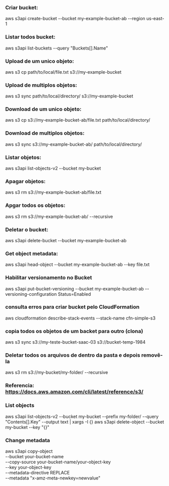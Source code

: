### Criar bucket:
aws s3api create-bucket --bucket my-example-bucket-ab --region us-east-1
### Listar todos bucket:
aws s3api list-buckets --query "Buckets[].Name"
### Upload de um unico objeto:
aws s3 cp path/to/local/file.txt s3://my-example-bucket
### Upload de multiplos objetos:
aws s3 sync path/to/local/directory/ s3://my-example-bucket
### Download de um unico objeto:
aws s3 cp s3://my-example-bucket-ab/file.txt path/to/local/directory/
### Download de multiplos objetos:
aws s3 sync s3://my-example-bucket-ab/ path/to/local/directory/
### Listar objetos:
aws s3api list-objects-v2 --bucket my-bucket
### Apagar objetos:
aws s3 rm s3://my-example-bucket-ab/file.txt
### Apgar todos os objetos:
aws s3 rm s3://my-example-bucket-ab/ --recursive
### Deletar o bucket:
aws s3api delete-bucket --bucket my-example-bucket-ab
### Get object metadata:
aws s3api head-object --bucket my-example-bucket-ab --key file.txt
### Habilitar versionamento no Bucket
aws s3api put-bucket-versioning --bucket my-example-bucket-ab --versioning-configuration Status=Enabled

### consulta erros para criar bucket pelo CloudFormation
aws cloudformation describe-stack-events --stack-name cfn-simple-s3

### copia todos os objetos de um backet para outro (clona)
aws s3 sync s3://my-teste-bucket-saac-03 s3://bucket-temp-1984

### Deletar todos os arquivos de dentro da pasta e depois removê-la
aws s3 rm s3://my-bucket/my-folder/ --recursive

### 
### Referencia: https://docs.aws.amazon.com/cli/latest/reference/s3/

### List objects
aws s3api list-objects-v2 --bucket my-bucket --prefix my-folder/ --query "Contents[].Key" --output text | xargs -I {} aws s3api delete-object --bucket my-bucket --key "{}"

### Change metadata
aws s3api copy-object \
    --bucket your-bucket-name \
    --copy-source your-bucket-name/your-object-key \
    --key your-object-key \
    --metadata-directive REPLACE \
    --metadata "x-amz-meta-newkey=newvalue"
    